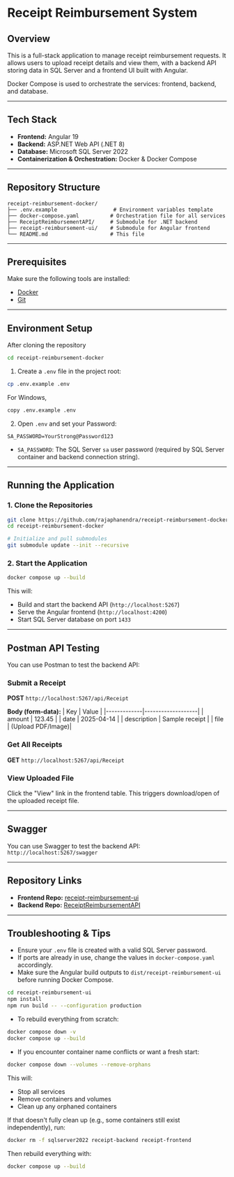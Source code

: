 # Receipt Reimbursement System

## Overview
This is a full-stack application to manage receipt reimbursement requests. It allows users to upload receipt details and view them, with a backend API storing data in SQL Server and a frontend UI built with Angular.

Docker Compose is used to orchestrate the services: frontend, backend, and database.

---

## Tech Stack
- **Frontend:** Angular 19
- **Backend:** ASP.NET Web API (.NET 8)
- **Database:** Microsoft SQL Server 2022
- **Containerization & Orchestration:** Docker & Docker Compose

---

## Repository Structure
```
receipt-reimbursement-docker/
├── .env.example                  # Environment variables template
├── docker-compose.yaml          # Orchestration file for all services
├── ReceiptReimbursementAPI/     # Submodule for .NET backend
├── receipt-reimbursement-ui/    # Submodule for Angular frontend
└── README.md                    # This file
```

---

## Prerequisites
Make sure the following tools are installed:

- [Docker](https://www.docker.com/products/docker-desktop)
- [Git](https://git-scm.com/downloads)

---

## Environment Setup
After cloning the repository
```bash
cd receipt-reimbursement-docker
```

1. Create a `.env` file in the project root:

```bash
cp .env.example .env
```
For Windows,
```bash
copy .env.example .env
```

2. Open `.env` and set your Password:

```env
SA_PASSWORD=YourStrong@Password123
```

- `SA_PASSWORD`: The SQL Server `sa` user password (required by SQL Server container and backend connection string).

---

## Running the Application

### 1. Clone the Repositories

```bash
git clone https://github.com/rajaphanendra/receipt-reimbursement-docker.git
cd receipt-reimbursement-docker

# Initialize and pull submodules
git submodule update --init --recursive
```

### 2. Start the Application

```bash
docker compose up --build
```

This will:
- Build and start the backend API (`http://localhost:5267`)
- Serve the Angular frontend (`http://localhost:4200`)
- Start SQL Server database on port `1433`


---

## Postman API Testing

You can use Postman to test the backend API:

### Submit a Receipt

**POST** `http://localhost:5267/api/Receipt`

**Body (form-data):**
| Key         | Value             |
|-------------|-------------------|
| amount      | 123.45            |
| date        | 2025-04-14        |
| description | Sample receipt    |
| file        | (Upload PDF/Image)|

### Get All Receipts
**GET** `http://localhost:5267/api/Receipt`

### View Uploaded File
Click the "View" link in the frontend table. This triggers download/open of the uploaded receipt file.

---

## Swagger

You can use Swagger to test the backend API: `http://localhost:5267/swagger`

---

## Repository Links

- **Frontend Repo:** [receipt-reimbursement-ui](https://github.com/rajaphanendra/receipt-reimbursement-ui)
- **Backend Repo:** [ReceiptReimbursementAPI](https://github.com/rajaphanendra/ReceiptReimbursementAPI)

---

## Troubleshooting & Tips

- Ensure your `.env` file is created with a valid SQL Server password.
- If ports are already in use, change the values in `docker-compose.yaml` accordingly.
- Make sure the Angular build outputs to `dist/receipt-reimbursement-ui` before running Docker Compose.

```bash
cd receipt-reimbursement-ui
npm install
npm run build -- --configuration production
```

- To rebuild everything from scratch:
```bash
docker compose down -v
docker compose up --build
```

- If you encounter container name conflicts or want a fresh start:

```bash
docker compose down --volumes --remove-orphans
```
This will:
- Stop all services
- Remove containers and volumes
- Clean up any orphaned containers

If that doesn't fully clean up (e.g., some containers still exist independently), run:
```bash
docker rm -f sqlserver2022 receipt-backend receipt-frontend
```

Then rebuild everything with:
```bash
docker compose up --build
```
